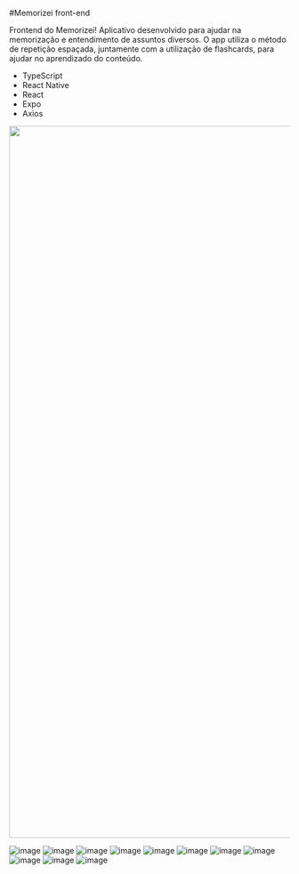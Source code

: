 #Memorizei front-end

Frontend do Memorizei! Aplicativo desenvolvido para ajudar na memorização e entendimento de assuntos diversos. O app utiliza o método de repetição espaçada, juntamente com a utilização de flashcards, para ajudar no aprendizado do conteúdo.

- TypeScript
- React Native
- React
- Expo
- Axios

<div style=flex>
  <img src="https://github.com/kayane-developer/memorizei-front/assets/84989331/678d2d05-0a75-4af2-9b5e-3ce941ebe61c" height=1280 width=720/>

  
![image](https://github.com/kayane-developer/memorizei-front/assets/84989331/4b560a47-29de-4de0-978b-c18187984738)
![image](https://github.com/kayane-developer/memorizei-front/assets/84989331/6b7c8332-ff79-478c-9a30-3f5f3582c42d)
![image](https://github.com/kayane-developer/memorizei-front/assets/84989331/aac25ed0-9f1d-45d3-9069-534de87fdca8)
![image](https://github.com/kayane-developer/memorizei-front/assets/84989331/e1be0316-ad8e-4974-9c48-c830dce88a00)
![image](https://github.com/kayane-developer/memorizei-front/assets/84989331/585aaf9a-1f8f-4f6d-8f47-dd01c414d0bf)
![image](https://github.com/kayane-developer/memorizei-front/assets/84989331/d042f6fd-c072-4af6-b5a7-23aeab1bdb42)
![image](https://github.com/kayane-developer/memorizei-front/assets/84989331/c89a3972-b1c8-491b-a342-cd050cf0b185)
![image](https://github.com/kayane-developer/memorizei-front/assets/84989331/a3a68c60-f4be-4f6d-8b05-67cabce5700e)
![image](https://github.com/kayane-developer/memorizei-front/assets/84989331/ff6aff34-6141-495e-8607-f6825f14ffff)
![image](https://github.com/kayane-developer/memorizei-front/assets/84989331/82c81575-7277-400e-864f-2f0073071b8a)
![image](https://github.com/kayane-developer/memorizei-front/assets/84989331/71ad3a0c-d01d-4f4d-89d7-e97ccbac5c65)
</div>
